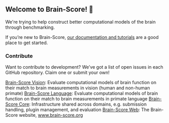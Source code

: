 ## Welcome to Brain-Score! 🧠

We're trying to help construct better computational models of the brain through benchmarking. 

If you’re new to Brain-Score, [our documentation and tutorials](https://brain-score.readthedocs.io/en/latest/index.html) are a good place to get started.

### Contribute
Want to contribute to development? We’ve got a list of open issues in each GitHub repository. Claim one or submit your own!

[Brain-Score Vision](https://github.com/brain-score/brain-score): Evaluate computational models of brain function on their match to brain measurements in vision (human and non-human primate)
[Brain-Score Language](https://github.com/brain-score/language): Evaluate computational models of brain function on their match to brain measurements in primate language
[Brain-Score Core](https://github.com/brain-score/core): Infrastructure shared across domains, e.g. submission handling, plugin management, and evaluation
[Brain-Score Web](https://github.com/brain-score/brain-score.web): The Brain-Score website, www.brain-score.org
